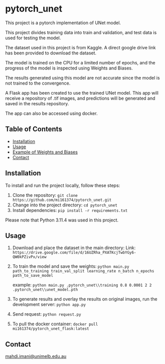 # pytorch_unet
This project is a pytorch implementation of UNet model.

This project divides training data into train and validation, and test data is used for testing the model. 

The dataset used in this project is from Kaggle. A direct google drive link has been provided to download the dataset. 

The model is trained on the CPU for a limited number of epochs, and the progress of the model is inspected using Weights and Biases. 

The results generated using this model are not accurate since the model is not trained to the convergence.

A Flask app has been created to use the trained UNet model. This app will receive a repository of .tif images, and predictions will be generated and saved in the results repository. 

The app can also be accessed using docker.

## Table of Contents

- [Installation](#installation)
- [Usage](#usage)
- [Example of Weights and Biases](#Example_of_WeightsandBiases)
- [Contact](#contact)

## Installation

To install and run the project locally, follow these steps:

1. Clone the repository: `git clone https://github.com/mi161374/pytorch_unet.git`
2. Change into the project directory: `cd pytorch_unet`
3. Install dependencies: `pip install -r requirements.txt`

Please note that Python 3.11.4 was used in this project.

## Usage
1. Download and place the dataset in the main directory: Link: `https://drive.google.com/file/d/16UZRha_PXATKcjTwbYGy6-QW0kPZivPx/view`
2. To train the model and save the weights: `python main.py path_to_training train_val_split learning_rate n_batch n_epochs path_to_save_model`

   example: `python main.py .pytorch_unet\\training 0.8 0.0001 2 2 .pytorch_unet\\unet_model.pth`
4. To generate results and overlay the results on original images, run the development server: `python app.py`
5. Send request: `python request.py`
6. To pull the docker container: `docker pull mi161374/pytorch_unet_flask:latest` 



## Contact

mahdi.imani@unimelb.edu.au
